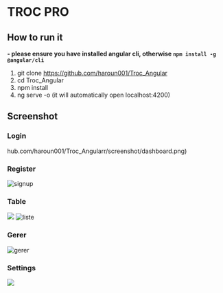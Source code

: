 # TROC PRO

## How to run it

**- please ensure you have installed angular cli, otherwise `npm install -g @angular/cli`**

1. git clone https://github.com/haroun001/Troc_Angular
2. cd Troc_Angular
3. npm install
4. ng serve -o (it will automatically open localhost:4200)



## Screenshot

### Login

hub.com/haroun001/Troc_Angularr/screenshot/dashboard.png)


### Register
![signup](https://user-images.githubusercontent.com/95385544/149624721-5d96f8c6-3714-47c0-9317-00e3862936d7.png)


### Table
![](https://github.com/wangdicoder/angular2-material-dashboard-pro/raw/master/screenshot/table.png)
![liste](https://user-images.githubusercontent.com/95385544/149624738-49726091-69e9-4a9a-a1ba-151bc1aec41c.png)


### Gerer 

![gerer](https://user-images.githubusercontent.com/95385544/149624740-b163cd0e-0dce-4d33-be66-9babf380d872.png)




### Settings
![](https://github.com/wangdicoder/angular2-material-dashboard-pro/raw/master/screenshot/settings.gif)









